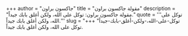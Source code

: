 +++
author = "جاكسون براون"
title = "مقولة جاكسون براون"
description = "مقولة جاكسون براون: توكل على الله، ولكن أغلق بابك جيداً."
quote = '''توكل على الله، ولكن أغلق بابك جيداً.'''
slug = "توكل-على-الله،-ولكن-أغلق-بابك-جيداً"
+++
توكل على الله، ولكن أغلق بابك جيداً.
